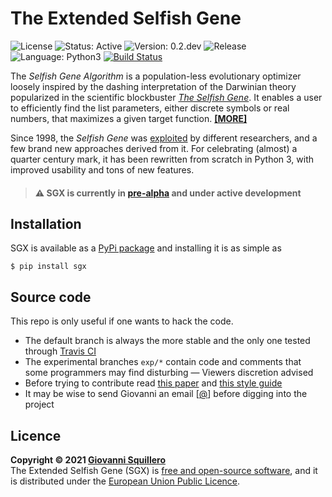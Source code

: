 The Extended Selfish Gene
=========================

![License](https://img.shields.io/github/license/squillero/sgx)
![Status: Active](https://img.shields.io/badge/status-active-green.svg)
![Version: 0.2.dev](https://img.shields.io/badge/version-0.2.dev-yellowgreen.svg)
![Release](https://img.shields.io/github/v/release/squillero/sgx?include_prereleases)
![Language: Python3](https://img.shields.io/badge/language-python3-blue.svg)
[![Build Status](https://travis-ci.org/squillero/sgx.svg?branch=master)](https://travis-ci.org/squillero/sgx)

The *Selfish Gene Algorithm* is a population-less evolutionary optimizer loosely inspired by the dashing interpretation of the Darwinian theory popularized in the scientific blockbuster [*The Selfish Gene*](https://en.wikipedia.org/wiki/The_Selfish_Gene). It enables a user to efficiently find the list parameters, either discrete symbols or real numbers, that maximizes a given target function. [**[MORE]**](extras/HISTORY.md)

Since 1998, the *Selfish Gene* was [exploited](https://goo.gl/Baw9I8) by different researchers, and a few brand new approaches derived from it. For celebrating (almost) a quarter century mark, it has been  rewritten from scratch in Python 3, with improved usability and tons of new features. 

> #### :warning: SGX is currently in [pre-alpha](https://en.wikipedia.org/wiki/Software_release_life_cycle#Pre-alpha) and under active development

## Installation

SGX is available as a [PyPi package](https://pypi.org/project/sgx) and installing it is as simple as

```shell
$ pip install sgx
```

## Source code

This repo is only useful if one wants to hack the code.

* The default branch is always the more stable and the only one tested through [Travis CI](https://en.wikipedia.org/wiki/Travis_CI)
* The experimental branches `exp/*` contain code and comments that some programmers may find disturbing —  Viewers discretion advised
* Before trying to contribute read [this paper](http://doi.org/10.1007/978-3-662-43505-2_45) and [this style guide](https://github.com/squillero/style/blob/master/python.md)
* It may be wise to send Giovanni an email [[@](mailto:giovanni.squillero@polito.it)] before digging into the project

## Licence

**Copyright © 2021 [Giovanni Squillero](https://staff.polito.it/giovanni.squillero/)**  
The Extended Selfish Gene (SGX) is [free and open-source software](https://en.wikipedia.org/wiki/Free_and_open-source_software), and it is distributed under the [European Union Public Licence](https://choosealicense.com/licenses/eupl-1.2/).
